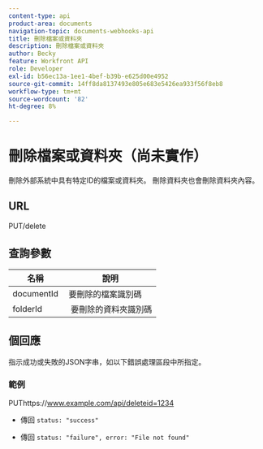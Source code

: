 ```yaml
---
content-type: api
product-area: documents
navigation-topic: documents-webhooks-api
title: 刪除檔案或資料夾
description: 刪除檔案或資料夾
author: Becky
feature: Workfront API
role: Developer
exl-id: b56ec13a-1ee1-4bef-b39b-e625d00e4952
source-git-commit: 14ff8da8137493e805e683e5426ea933f56f8eb8
workflow-type: tm+mt
source-wordcount: '82'
ht-degree: 8%

---
```



# 刪除檔案或資料夾（尚未實作）

刪除外部系統中具有特定ID的檔案或資料夾。 刪除資料夾也會刪除資料夾內容。

## URL

PUT/delete

## 查詢參數

| 名稱  | 說明 |
|---|---|
| documentId  | 要刪除的檔案識別碼 |
| folderId  |  要刪除的資料夾識別碼 |



## 個回應

指示成功或失敗的JSON字串，如以下錯誤處理區段中所指定。

### 範例

PUThttps://www.example.com/api/delete­­­­­­­­­­­­­­­­­­­­­­­­­­­­­id=1234
* 傳回 `status: "success"`

* 傳回 `status: "failure", error: "File not found"`
